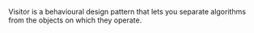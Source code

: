 Visitor is a behavioural design pattern that lets you separate algorithms from the objects on which they operate.
